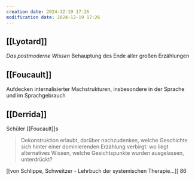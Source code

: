 ```yaml
---
creation date: 2024-12-19 17:26
modification date: 2024-12-19 17:26
---
```

## [[Lyotard]] 
*Das postmoderne Wissen* 
Behauptung des Ende aller großen Erzählungen

## [[Foucault]] 
Aufdecken internalisierter Machstrukturen, insbesondere in der Sprache und im Sprachgebrauch

## [[Derrida]] 
Schüler [[Foucault]]s
> Dekonstruktion erlaubt, darüber nachzudenken,
welche Geschichte sich hinter einer dominierenden Erzählung verbirgt:
wo liegt alternatives Wissen, welche Gesichtspunkte wurden ausgelassen, unterdrückt? 

[[von Schlippe, Schweitzer - Lehrbuch der systemischen Therapie…]] 86

